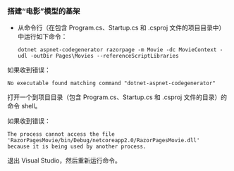 <a name="scaffold"></a>
### <a name="scaffold-the-movie-model"></a>搭建“电影”模型的基架

* 从命令行（在包含 Program.cs、Startup.cs 和 .csproj 文件的项目目录中）中运行如下命令：

  ```console
  dotnet aspnet-codegenerator razorpage -m Movie -dc MovieContext -udl -outDir Pages\Movies --referenceScriptLibraries
  ```

如果收到错误：
  ```
No executable found matching command "dotnet-aspnet-codegenerator"
  ```

打开一个到项目目录（包含 Program.cs、Startup.cs 和 .csproj 文件的目录）的命令 shell。

如果收到错误：
  ```
  The process cannot access the file 
 'RazorPagesMovie/bin/Debug/netcoreapp2.0/RazorPagesMovie.dll' 
  because it is being used by another process.
  ```

退出 Visual Studio，然后重新运行命令。
